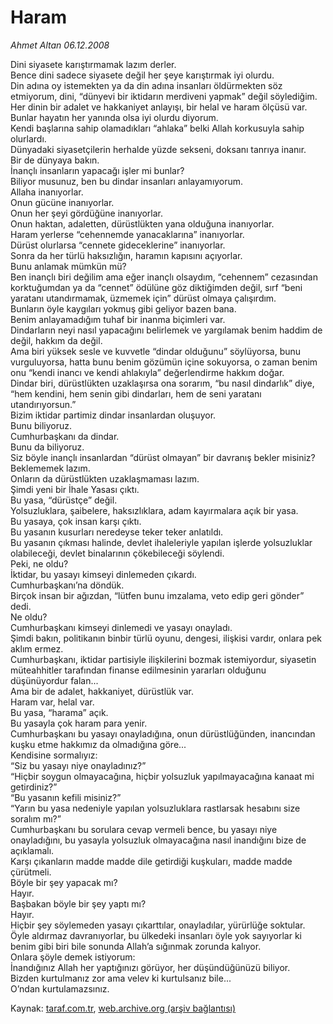 # Haram

*Ahmet Altan 06.12.2008*

<div class="yazi">Dini siyasete karıştırmamak lazım derler. <br/>Bence dini sadece siyasete değil her şeye karıştırmak iyi olurdu. <br/>Din adına oy istemekten ya da din adına insanları öldürmekten söz etmiyorum, dini, “dünyevi bir iktidarın merdiveni yapmak” değil söylediğim. <br/>Her dinin bir adalet ve hakkaniyet anlayışı, bir helal ve haram ölçüsü var. <br/>Bunlar hayatın her yanında olsa iyi olurdu diyorum. <br/>Kendi başlarına sahip olamadıkları “ahlaka” belki Allah korkusuyla sahip olurlardı. <br/>Dünyadaki siyasetçilerin herhalde yüzde sekseni, doksanı tanrıya inanır. <br/>Bir de dünyaya bakın. <br/>İnançlı insanların yapacağı işler mi bunlar? <br/>Biliyor musunuz, ben bu dindar insanları anlayamıyorum. <br/>Allaha inanıyorlar. <br/>Onun gücüne inanıyorlar. <br/>Onun her şeyi gördüğüne inanıyorlar. <br/>Onun haktan, adaletten, dürüstlükten yana olduğuna inanıyorlar. <br/>Haram yerlerse “cehennemde yanacaklarına” inanıyorlar. <br/>Dürüst olurlarsa “cennete gideceklerine” inanıyorlar. <br/>Sonra da her türlü haksızlığın, haramın kapısını açıyorlar. <br/>Bunu anlamak mümkün mü? <br/>Ben inançlı biri değilim ama eğer inançlı olsaydım, “cehennem” cezasından korktuğumdan ya da “cennet” ödülüne göz diktiğimden değil, sırf “beni yaratanı utandırmamak, üzmemek için” dürüst olmaya çalışırdım. <br/>Bunların öyle kaygıları yokmuş gibi geliyor bazen bana. <br/>Benim anlayamadığım tuhaf bir inanma biçimleri var. <br/>Dindarların neyi nasıl yapacağını belirlemek ve yargılamak benim haddim de değil, hakkım da değil. <br/>Ama biri yüksek sesle ve kuvvetle “dindar olduğunu” söylüyorsa, bunu vurguluyorsa, hatta bunu benim gözümün içine sokuyorsa, o zaman benim onu “kendi inancı ve kendi ahlakıyla” değerlendirme hakkım doğar. <br/>Dindar biri, dürüstlükten uzaklaşırsa ona sorarım, “bu nasıl dindarlık” diye, “hem kendini, hem senin gibi dindarları, hem de seni yaratanı utandırıyorsun.” <br/>Bizim iktidar partimiz dindar insanlardan oluşuyor. <br/>Bunu biliyoruz. <br/>Cumhurbaşkanı da dindar. <br/>Bunu da biliyoruz. <br/>Siz böyle inançlı insanlardan “dürüst olmayan” bir davranış bekler misiniz? <br/>Beklememek lazım. <br/>Onların da dürüstlükten uzaklaşmaması lazım. <br/>Şimdi yeni bir İhale Yasası çıktı. <br/>Bu yasa, “dürüstçe” değil. <br/>Yolsuzluklara, şaibelere, haksızlıklara, adam kayırmalara açık bir yasa. <br/>Bu yasaya, çok insan karşı çıktı. <br/>Bu yasanın kusurları neredeyse teker teker anlatıldı. <br/>Bu yasanın çıkması halinde, devlet ihaleleriyle yapılan işlerde yolsuzluklar olabileceği, devlet binalarının çökebileceği söylendi. <br/>Peki, ne oldu? <br/>İktidar, bu yasayı kimseyi dinlemeden çıkardı. <br/>Cumhurbaşkanı’na döndük. <br/>Birçok insan bir ağızdan, “lütfen bunu imzalama, veto edip geri gönder” dedi. <br/>Ne oldu? <br/>Cumhurbaşkanı kimseyi dinlemedi ve yasayı onayladı. <br/>Şimdi bakın, politikanın binbir türlü oyunu, dengesi, ilişkisi vardır, onlara pek aklım ermez. <br/>Cumhurbaşkanı, iktidar partisiyle ilişkilerini bozmak istemiyordur, siyasetin müteahhitler tarafından finanse edilmesinin yararları olduğunu düşünüyordur falan... <br/>Ama bir de adalet, hakkaniyet, dürüstlük var. <br/>Haram var, helal var. <br/>Bu yasa, “harama” açık. <br/>Bu yasayla çok haram para yenir. <br/>Cumhurbaşkanı bu yasayı onayladığına, onun dürüstlüğünden, inancından kuşku etme hakkımız da olmadığına göre... <br/>Kendisine sormalıyız: <br/>“Siz bu yasayı niye onayladınız?” <br/>“Hiçbir soygun olmayacağına, hiçbir yolsuzluk yapılmayacağına kanaat mi getirdiniz?” <br/>“Bu yasanın kefili misiniz?” <br/>“Yarın bu yasa nedeniyle yapılan yolsuzluklara rastlarsak hesabını size soralım mı?” <br/>Cumhurbaşkanı bu sorulara cevap vermeli bence, bu yasayı niye onayladığını, bu yasayla yolsuzluk olmayacağına nasıl inandığını bize de açıklamalı. <br/>Karşı çıkanların madde madde dile getirdiği kuşkuları, madde madde çürütmeli. <br/>Böyle bir şey yapacak mı? <br/>Hayır. <br/>Başbakan böyle bir şey yaptı mı? <br/>Hayır. <br/>Hiçbir şey söylemeden yasayı çıkarttılar, onayladılar, yürürlüğe soktular. <br/>Öyle aldırmaz davranıyorlar, bu ülkedeki insanları öyle yok sayıyorlar ki benim gibi biri bile sonunda Allah’a sığınmak zorunda kalıyor. <br/>Onlara şöyle demek istiyorum: <br/>İnandığınız Allah her yaptığınızı görüyor, her düşündüğünüzü biliyor. <br/>Bizden kurtulmanız zor ama velev ki kurtulsanız bile... <br/>O’ndan kurtulamazsınız.</div>

Kaynak: [taraf.com.tr](http://www.taraf.com.tr:80/makale/2988.htm), [web.archive.org (arşiv bağlantısı)](http://web.archive.org/web/20100428042218/http://www.taraf.com.tr:80/makale/2988.htm)

